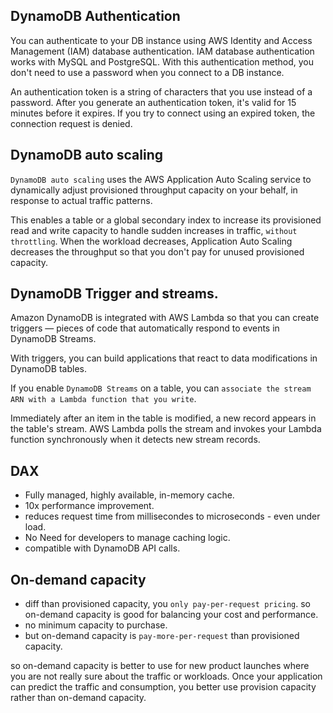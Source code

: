 ## DynamoDB Authentication

You can authenticate to your DB instance using AWS Identity and Access Management (IAM) database authentication. IAM database authentication works with MySQL and PostgreSQL. With this authentication method, you don't need to use a password when you connect to a DB instance.

An authentication token is a string of characters that you use instead of a password. After you generate an authentication token, it's valid for 15 minutes before it expires. If you try to connect using an expired token, the connection request is denied.

## DynamoDB auto scaling

`DynamoDB auto scaling` uses the AWS Application Auto Scaling service to dynamically adjust provisioned throughput capacity on your behalf, in response to actual traffic patterns.

This enables a table or a global secondary index to increase its provisioned read and write capacity to handle sudden increases in traffic, `without throttling`. When the workload decreases, Application Auto Scaling decreases the throughput so that you don't pay for unused provisioned capacity.

## DynamoDB Trigger and streams.

Amazon DynamoDB is integrated with AWS Lambda so that you can create triggers — pieces of code that automatically respond to events in DynamoDB Streams.

With triggers, you can build applications that react to data modifications in DynamoDB tables.

If you enable `DynamoDB Streams` on a table, you can `associate the stream ARN with a Lambda function that you write`.

Immediately after an item in the table is modified, a new record appears in the table's stream. AWS Lambda polls the stream and invokes your Lambda function synchronously when it detects new stream records.

## DAX

- Fully managed, highly available, in-memory cache.
- 10x performance improvement.
- reduces request time from millisecondes to microseconds - even under load.
- No Need for developers to manage caching logic.
- compatible with DynamoDB API calls.

## On-demand capacity

- diff than provisioned capacity, you `only pay-per-request pricing`. so on-demand capacity is good for balancing your cost and performance.
- no minimum capacity to purchase.
- but on-demand capacity is `pay-more-per-request` than provisioned capacity.

so on-demand capacity is better to use for new product launches where you are not really sure about the traffic or workloads.
Once your application can predict the traffic and consumption, you better use provision capacity rather than on-demand capacity.
